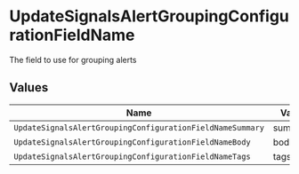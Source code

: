 # UpdateSignalsAlertGroupingConfigurationFieldName

The field to use for grouping alerts


## Values

| Name                                                      | Value                                                     |
| --------------------------------------------------------- | --------------------------------------------------------- |
| `UpdateSignalsAlertGroupingConfigurationFieldNameSummary` | summary                                                   |
| `UpdateSignalsAlertGroupingConfigurationFieldNameBody`    | body                                                      |
| `UpdateSignalsAlertGroupingConfigurationFieldNameTags`    | tags                                                      |